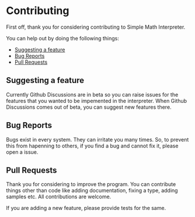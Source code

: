 # Contributing

First off, thank you for considering contributing to Simple Math Interpreter.

You can help out by doing the following things:

* [Suggesting a feature](#suggesting-a-feature)
* [Bug Reports](#bug-reports)
* [Pull Requests](#pull-requests)


## Suggesting a feature
[suggesting-a-feature]: #suggesting-a-feature

Currently Github Discussions are in beta so you can raise issues for the features that you wanted to be impemented in the interpreter.
When Github Discussions comes out of beta, you can suggest new features there.

## Bug Reports
[bug-reports]: #bug-reports

Bugs exist in every system. They can irritate you many times. So, to prevent this from hapenning to others, if you find a bug and cannot fix it, please open a issue.

## Pull Requests
[pull-requests]: #pull-requests

Thank you for considering to improve the program.
You can contribute things other than code like adding documentation, fixing a type, adding samples etc.
All contributions are welcome.

If you are adding a new feature, please provide tests for the same.